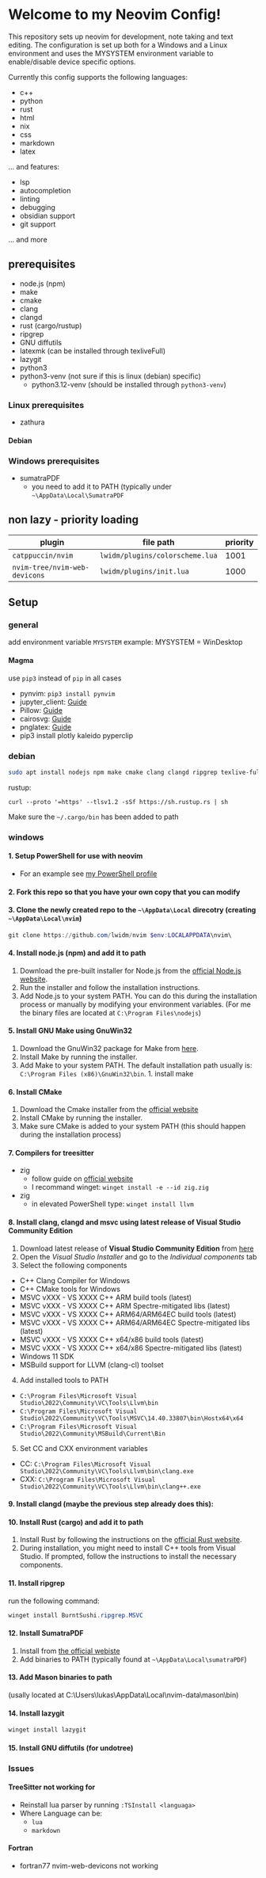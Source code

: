 # Welcome to my Neovim Config!

This repository sets up neovim for development, note taking and text editing. The configuration is set up both for a Windows and a Linux environment and uses the MYSYSTEM environment variable to enable/disable device specific options.

Currently this config supports the following languages:

- c++
- python
- rust
- html
- nix
- css
- markdown
- latex

... and features:

- lsp
- autocompletion
- linting
- debugging
- obsidian support
- git support

... and more

## prerequisites

<!-- TODO : add nix-shell file for installing plugins -->

- node.js (npm)
- make
- cmake
- clang
- clangd
- rust (cargo/rustup)
- ripgrep
- GNU diffutils
- latexmk (can be installed through texliveFull)
- lazygit
- python3
- python3-venv (not sure if this is linux (debian) specific)
  - python3.12-venv (should be installed through `python3-venv`)

### Linux prerequisites

- zathura

#### Debian

### Windows prerequisites

- sumatraPDF
  - you need to add it to PATH (typically under `~\AppData\Local\SumatraPDF`

## non lazy - priority loading

| plugin                        | file path                       | priority |
| ----------------------------- | ------------------------------- | -------- |
| `catppuccin/nvim`             | `lwidm/plugins/colorscheme.lua` | 1001     |
| `nvim-tree/nvim-web-devicons` | `lwidm/plugins/init.lua`        | 1000     |

## Setup

### general

add environment variable `MYSYSTEM`
example:
MYSYSTEM = WinDesktop

#### Magma

use `pip3` instead of `pip` in all cases

- pynvim: `pip3 install pynvim`
- jupyter_client: [Guide](https://github.com/jupyter/jupyter_client)
- Pillow: [Guide](https://pillow.readthedocs.io/en/latest/installation/basic-installation.html)
- cairosvg: [Guide](https://cairosvg.org/)
- pnglatex: [Guide](https://pypi.org/project/pnglatex/)
- pip3 install plotly kaleido pyperclip

### debian

```zsh
sudo apt install nodejs npm make cmake clang clangd ripgrep texlive-full zathura python3.12-venv
```

rustup:

```
curl --proto '=https' --tlsv1.2 -sSf https://sh.rustup.rs | sh
```

Make sure the `~/.cargo/bin` has been added to path

### windows

#### 1. Setup PowerShell for use with neovim

- For an example see [my PowerShell profile](https://github.com/lwidm/powershell-profile)

#### 2. Fork this repo so that you have your own copy that you can modify

#### 3. Clone the newly created repo to the `~\AppData\Local` direcotry (creating `~\AppData\Local\nvim`)

```PowerShell
git clone https://github.com/lwidm/nvim $env:LOCALAPPDATA\nvim\
```

#### 4. Install node.js (npm) and add it to path

1. Download the pre-built installer for Node.js from the [official Node.js website](https://nodejs.org/en/download/prebuilt-installer).
2. Run the installer and follow the installation instructions.
3. Add Node.js to your system PATH. You can do this during the installation process or manually by modifying your environment variables.
   (For me the binary files are located at `C:\Program Files\nodejs`)

#### 5. Install GNU Make using GnuWin32

1. Download the GnuWin32 package for Make from [here](https://gnuwin32.sourceforge.net/packages/make.htm).
2. Install Make by running the installer.
3. Add Make to your system PATH. The default installation path usually is: `C:\Program Files (x86)\GnuWin32\bin`. 1. install make

#### 6. Install CMake

1. Download the Cmake installer from the [official website](https://cmake.org/download/)
2. Install CMake by running the installer.
3. Make sure CMake is added to your system PATH (this should happen during the installation process)

#### 7. Compilers for treesitter

- zig
  - follow guide on [official website](https://ziglang.org/learn/getting-started/#installing-zig)
  - I recommand winget: `winget install -e --id zig.zig`
- zig
  - in elevated PowerShell type: `winget install llvm`

#### 8. Install clang, clangd and msvc using latest release of **Visual Studio Community Edition**

1. Download latest release of **Visual Studio Community Edition** from [here](https://visualstudio.microsoft.com)
2. Open the _Visual Studio Installer_ and go to the _Individual components_ tab
3. Select the following components

- C++ Clang Compiler for Windows
- C++ CMake tools for Windows
- MSVC vXXX - VS XXXX C++ ARM build tools (latest)
- MSVC vXXX - VS XXXX C++ ARM Spectre-mitigated libs (latest)
- MSVC vXXX - VS XXXX C++ ARM64/ARM64EC build tools (latest)
- MSVC vXXX - VS XXXX C++ ARM64/ARM64EC Spectre-mitigated libs (latest)
- MSVC vXXX - VS XXXX C++ x64/x86 build tools (latest)
- MSVC vXXX - VS XXXX C++ x64/x86 Spectre-mitigated libs (latest)
- Windows 11 SDK
- MSBuild support for LLVM (clang-cl) toolset

4. Add installed tools to PATH

- `C:\Program Files\Microsoft Visual Studio\2022\Community\VC\Tools\Llvm\bin`
- `C:\Program Files\Microsoft Visual Studio\2022\Community\VC\Tools\MSVC\14.40.33807\bin\Hostx64\x64`
- `C:\Program Files\Microsoft Visual Studio\2022\Community\MSBuild\Current\Bin`

5. Set CC and CXX environment variables

- CC: `C:\Program Files\Microsoft Visual Studio\2022\Community\VC\Tools\Llvm\bin\clang.exe`
- CXX: `C:\Program Files\Microsoft Visual Studio\2022\Community\VC\Tools\Llvm\bin\clang++.exe`

#### 9. Install clangd (maybe the previous step already does this):

#### 10. Install Rust (cargo) and add it to path

1. Install Rust by following the instructions on the [official Rust website](https://doc.rust-lang.org/cargo/getting-started/installation.html).
2. During installation, you might need to install C++ tools from Visual Studio. If prompted, follow the instructions to install the necessary components.

#### 11. Install ripgrep

run the following command:

```PowerShell
winget install BurntSushi.ripgrep.MSVC
```

#### 12. Install SumatraPDF

1. Install from [the official webiste](https://www.sumatrapdfreader.org/download-free-pdf-viewer)
2. Add binaries to PATH (typically found at `~\AppData\Local\sumatraPDF`)

#### 13. Add Mason binaries to path

(usally located at C:\Users\lukas\AppData\Local\nvim-data\mason\bin)

#### 14. Install lazygit

```PowerShell
winget install lazygit
```

#### 15. Install GNU diffutils (for undotree)

### Issues

#### TreeSitter not working for <language>

- Reinstall lua parser by running `:TSInstall <languaga>`
- Where Language can be:
  - `lua`
  - `markdown`

#### Fortran

- fortran77 nvim-web-devicons not working
